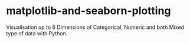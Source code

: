 # matplotlib-and-seaborn-plotting
Visualisation up to 6 Dimensions of Categorical, Numeric and both Mixed type of data with Python.
